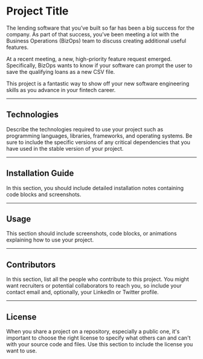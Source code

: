 # Project Title

The lending software that you’ve built so far has been a big success for the company. As part of that success, you’ve been meeting a lot with the Business Operations (BizOps) team to discuss creating additional useful features.

At a recent meeting, a new, high-priority feature request emerged. Specifically, BizOps wants to know if your software can prompt the user to save the qualifying loans as a new CSV file.

This project is a fantastic way to show off your new software engineering skills as you advance in your fintech career.

---

## Technologies

Describe the technologies required to use your project such as programming languages, libraries, frameworks, and operating systems. Be sure to include the specific versions of any critical dependencies that you have used in the stable version of your project.

---

## Installation Guide

In this section, you should include detailed installation notes containing code blocks and screenshots.

---

## Usage

This section should include screenshots, code blocks, or animations explaining how to use your project.

---

## Contributors

In this section, list all the people who contribute to this project. You might want recruiters or potential collaborators to reach you, so include your contact email and, optionally, your LinkedIn or Twitter profile.

---

## License

When you share a project on a repository, especially a public one, it's important to choose the right license to specify what others can and can't with your source code and files. Use this section to include the license you want to use.
